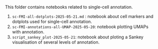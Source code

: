 This folder contains notebooks related to single-cell annotation.

1) `sc-FMI-all-dotplots-2025-05-21.md` : notebook about cell markers and dotplots used for single-cell annotation.
2) `sc-FMI-annotations-all-UMAP-2025-05-20`: notebook plotting UMAPs with annotation.
3) `script_sankey_plot-2025-05-21`: notebook about ploting a Sankey visualisation of several levels of annotation.

